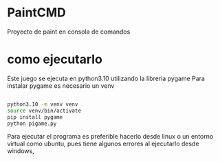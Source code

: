 # PaintCMD
Proyecto de paint en consola de comandos
# como ejecutarlo
Este juego se ejecuta en python3.10 utilizando la libreria pygame
Para instalar pygame es necesario un venv 
```bash

python3.10 -m venv venv
source venv/bin/activate
pip install pygame
python pigame.py
```
Para ejecutar el programa es preferible hacerlo desde linux o un entorno virtual como ubuntu, pues tiene algunos errores
al ejecutarlo desde windows, 
